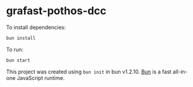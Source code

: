 # grafast-pothos-dcc

To install dependencies:

```bash
bun install
```

To run:

```bash
bun start
```

This project was created using `bun init` in bun v1.2.10. [Bun](https://bun.sh) is a fast all-in-one JavaScript runtime.
